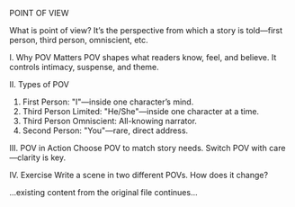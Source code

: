 POINT OF VIEW

What is point of view? It’s the perspective from which a story is told—first person, third person, omniscient, etc.

I. Why POV Matters
POV shapes what readers know, feel, and believe. It controls intimacy, suspense, and theme.

II. Types of POV
1. First Person: "I"—inside one character’s mind.
2. Third Person Limited: "He/She"—inside one character at a time.
3. Third Person Omniscient: All-knowing narrator.
4. Second Person: "You"—rare, direct address.

III. POV in Action
Choose POV to match story needs. Switch POV with care—clarity is key.

IV. Exercise
Write a scene in two different POVs. How does it change?

...existing content from the original file continues...
